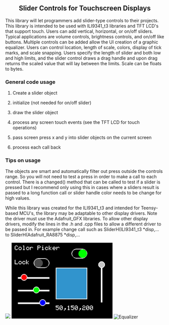 <b><h2><center>Slider Controls for Touchscreen Displays</center></h1></b>

This library will let programmers add slider-type controls to their projects. This library is intended to be used with ILI9341_t3 libraries and TFT LCD's that support touch. Users can add vertical, horizontal, or on/off sliders. Typical applications are volume controls, brightness controls, and on/off like buttons. Multiple controls can be added allow the UI creation of a graphic equalizer. Users can control location, length of scale, colors, display of tick marks, and scale snapping. Users specify the length of slider and both low and high limits, and the slider control draws a drag handle and upon drag returns the scaled value that will lay between the limits. Scale can be floats to bytes. 

<b><h3>General code usage</b></h3> 

1. Create a slider object

2. initialize (not needed for on/off slider)

3. draw the slider object

4. process any screen touch events (see the TFT LCD for touch operations)
5. pass screen press x and y into slider objects on the current screen
6. process each call back

<b><h3>Tips on usage</b></h3> 

The objects are smart and automatically filter out press outside the controls range. So you will not need to test a press in order to make a call to each control. There is a changed() method that can be called to test if a slider is pressed but I recommend only using this in cases where a sliders result is passed to a long function call or slider handle color needs to be change for high values.

While this library was created for the ILI9341_t3 and intended for Teensy-based MCU's, the library may be adaptable to other display drivers. Note the driver must use the Adafruit_GFX libraries. To allow other display drivers, modify the lines in the .h and .cpp files to allow a different driver to be passed in. For example change call such as SliderH(ILI9341_t3 *disp,... to SliderH(Adafruit_RA8875 *disp,...
<br>
<br>
<img src="www.github.com/KrisKasprzak/ILI9341_t3_controls/master/Equalizer.bmp"> <img src="ColorPicker.bmp">
![Equalizer](https://www.github.com/KrisKasprzak/ILI9341_t3_controls/master/Equalizer.bmp)
